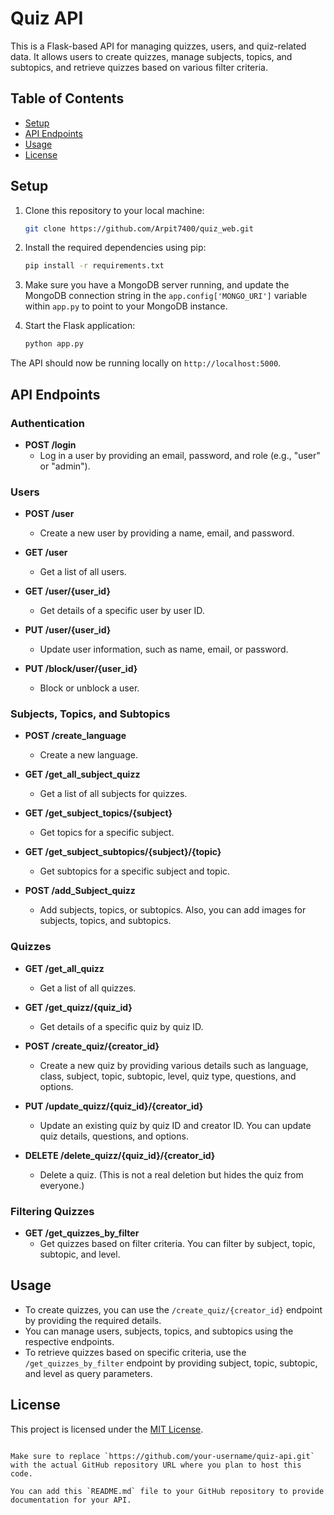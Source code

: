 
# Quiz API

This is a Flask-based API for managing quizzes, users, and quiz-related data. It allows users to create quizzes, manage subjects, topics, and subtopics, and retrieve quizzes based on various filter criteria.

## Table of Contents

- [Setup](#setup)
- [API Endpoints](#api-endpoints)
- [Usage](#usage)
- [License](#license)

## Setup

1. Clone this repository to your local machine:

   ```bash
   git clone https://github.com/Arpit7400/quiz_web.git
   ```

2. Install the required dependencies using pip:

   ```bash
   pip install -r requirements.txt
   ```

3. Make sure you have a MongoDB server running, and update the MongoDB connection string in the `app.config['MONGO_URI']` variable within `app.py` to point to your MongoDB instance.

4. Start the Flask application:

   ```bash
   python app.py
   ```

The API should now be running locally on `http://localhost:5000`.

## API Endpoints

### Authentication

- **POST /login**
  - Log in a user by providing an email, password, and role (e.g., "user" or "admin").

### Users

- **POST /user**
  - Create a new user by providing a name, email, and password.

- **GET /user**
  - Get a list of all users.

- **GET /user/{user_id}**
  - Get details of a specific user by user ID.

- **PUT /user/{user_id}**
  - Update user information, such as name, email, or password.

- **PUT /block/user/{user_id}**
  - Block or unblock a user.

### Subjects, Topics, and Subtopics

- **POST /create_language**
  - Create a new language.

- **GET /get_all_subject_quizz**
  - Get a list of all subjects for quizzes.

- **GET /get_subject_topics/{subject}**
  - Get topics for a specific subject.

- **GET /get_subject_subtopics/{subject}/{topic}**
  - Get subtopics for a specific subject and topic.

- **POST /add_Subject_quizz**
  - Add subjects, topics, or subtopics. Also, you can add images for subjects, topics, and subtopics.

### Quizzes

- **GET /get_all_quizz**
  - Get a list of all quizzes.

- **GET /get_quizz/{quiz_id}**
  - Get details of a specific quiz by quiz ID.

- **POST /create_quiz/{creator_id}**
  - Create a new quiz by providing various details such as language, class, subject, topic, subtopic, level, quiz type, questions, and options.

- **PUT /update_quizz/{quiz_id}/{creator_id}**
  - Update an existing quiz by quiz ID and creator ID. You can update quiz details, questions, and options.

- **DELETE /delete_quizz/{quiz_id}/{creator_id}**
  - Delete a quiz. (This is not a real deletion but hides the quiz from everyone.)

### Filtering Quizzes

- **GET /get_quizzes_by_filter**
  - Get quizzes based on filter criteria. You can filter by subject, topic, subtopic, and level.

## Usage

- To create quizzes, you can use the `/create_quiz/{creator_id}` endpoint by providing the required details.
- You can manage users, subjects, topics, and subtopics using the respective endpoints.
- To retrieve quizzes based on specific criteria, use the `/get_quizzes_by_filter` endpoint by providing subject, topic, subtopic, and level as query parameters.

## License

This project is licensed under the [MIT License](LICENSE).
```

Make sure to replace `https://github.com/your-username/quiz-api.git` with the actual GitHub repository URL where you plan to host this code.

You can add this `README.md` file to your GitHub repository to provide documentation for your API.